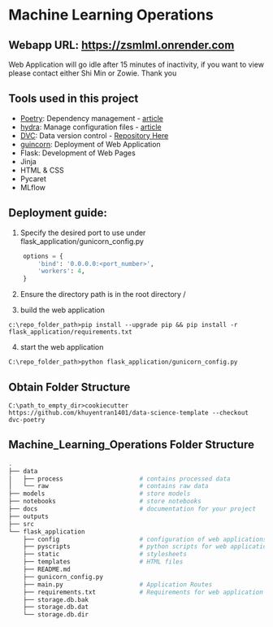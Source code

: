 # Machine Learning Operations

## Webapp URL: https://zsmlml.onrender.com
Web Application will go idle after 15 minutes of inactivity, if you want to view please contact either Shi Min or Zowie. Thank you

## Tools used in this project
* [Poetry](https://towardsdatascience.com/how-to-effortlessly-publish-your-python-package-to-pypi-using-poetry-44b305362f9f): Dependency management - [article](https://mathdatasimplified.com/2023/06/12/poetry-a-better-way-to-manage-python-dependencies/)
* [hydra](https://hydra.cc/): Manage configuration files - [article](https://mathdatasimplified.com/2023/05/25/stop-hard-coding-in-a-data-science-project-use-configuration-files-instead/)
* [DVC](https://dvc.org/): Data version control - [Repository Here](https://github.com/zow1e/mlopsData)
* [guincorn](https://gunicorn.org): Deployment of Web Application
* Flask: Development of Web Pages
* Jinja
* HTML & CSS
* Pycaret
* MLflow

## Deployment guide:

1. Specify the desired port to use under flask_application/gunicorn_config.py
```python
    options = {
        'bind': '0.0.0.0:<port_number>',
        'workers': 4,
    }
```

2. Ensure the directory path is in the root directory /

3. build the web application
```console
c:\repo_folder_path>pip install --upgrade pip && pip install -r flask_application/requirements.txt
```

4. start the web application
```console
C:\repo_folder_path>python flask_application/gunicorn_config.py
```


## Obtain Folder Structure
```console
C:\path_to_empty_dir>cookiecutter https://github.com/khuyentran1401/data-science-template --checkout dvc-poetry
```

## Machine_Learning_Operations Folder Structure
```bash
.
├── data                
│   ├── process                     # contains processed data
│   └── raw                         # contains raw data
├── models                          # store models
├── notebooks                       # store notebooks
├── docs                            # documentation for your project
├── outputs
├── src
└── flask_application            
    ├── config                      # configuration of web applications
    ├── pyscripts                   # python scripts for web applications
    ├── static                      # stylesheets
    ├── templates                   # HTML files
    ├── README.md                  
    ├── gunicorn_config.py          
    ├── main.py                     # Application Routes
    ├── requirements.txt            # Requirements for web application
    ├── storage.db.bak
    ├── storage.db.dat              
    └── storage.db.dir              
```
